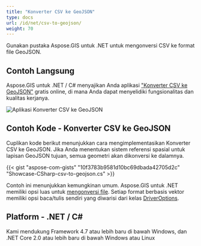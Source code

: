 ```yaml
---
title: "Konverter CSV ke GeoJSON"
type: docs
url: /id/net/csv-to-geojson/
weight: 70
---
```


Gunakan pustaka Aspose.GIS untuk .NET untuk mengonversi CSV ke format file GeoJSON.

## **Contoh Langsung**

Aspose.GIS untuk .NET / C# menyajikan Anda aplikasi ["Konverter CSV ke GeoJSON"](https://products.aspose.app/gis/conversion/csv-to-geojson) gratis online, di mana Anda dapat menyelidiki fungsionalitas dan kualitas kerjanya.

![Aplikasi Konverter CSV ke GeoJSON](conversion.png)

## **Contoh Kode - Konverter CSV ke GeoJSON**

Cuplikan kode berikut menunjukkan cara mengimplementasikan Konverter CSV ke GeoJSON. Jika Anda menentukan sistem referensi spasial untuk lapisan GeoJSON tujuan, semua geometri akan dikonversi ke dalamnya. 

{{< gist "aspose-com-gists" "10f3783b9581d10bc69dbada42705d2c" "Showcase-CSharp-csv-to-geojson.cs" >}}

Contoh ini menunjukkan kemungkinan umum. Aspose.GIS untuk .NET memiliki opsi luas untuk [mengonversi file](https://docs.aspose.com/gis/net/vector-layers/). Setiap format berbasis vektor memiliki opsi baca/tulis sendiri yang diwarisi dari kelas [DriverOptions](https://reference.aspose.com/gis/net/aspose.gis/driveroptions).

## **Platform - .NET / C#**

Kami mendukung Framework 4.7 atau lebih baru di bawah Windows, dan .NET Core 2.0 atau lebih baru di bawah Windows atau Linux
